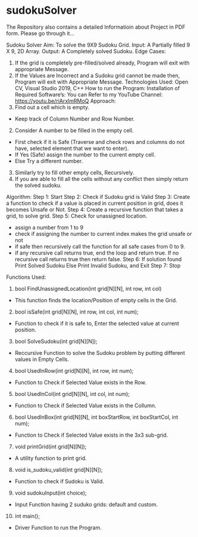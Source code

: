 # sudokuSolver
The Repository also contains a detailed Informatioin about Project in PDF form. Please go through it...

Sudoku Solver
Aim: 
To solve the 9X9 Sudoku Grid.
Input: 
A Partially filled 9 X 9, 2D Array.
Output: 
A Completely solved Sudoku.
Edge Cases: 
1.	If the grid is completely pre-filled/solved already,
	Program will exit with appropriate Message.
2.	If the Values are Incorrect and a Sudoku grid cannot be made then,
	Program will exit with Appropriate Message.
Technologies Used: 
Open CV, Visual Studio 2019, C++
How to run the Program:
Installation of Required Software’s:
You can Refer to my YouTube Channel: https://youtu.be/riArxlmRMoQ
Approach:
1.	Find out a cell which is empty.
-	Keep track of Column Number and Row Number.
2.	Consider A number to be filled in the empty cell.
-	First check if it is Safe (Traverse and check rows and columns do not have, selected element that we want to enter).
-	If Yes (Safe) assign the number to the current empty cell.
-	Else Try a different number.
3.	Similarly try to fill other empty cells, Recursively.
4.	If you are able to fill all the cells without any conflict then simply return the solved sudoku.

Algorithm:
Step 1: Start
Step 2: Check if Sudoku grid is Valid
Step 3: Create a function to check if a value is placed in current position in grid, does it becomes 	Unsafe or Not.
Step 4: Create a recursive function that takes a grid, to solve grid.
Step 5: Check for unassigned location.
-	assign a number from 1 to 9
-	check if assigning the number to current index makes the grid unsafe or not
-	if safe then recursively call the function for all safe cases from 0 to 9.
-	if any recursive call returns true, end the loop and return true. If no recursive call returns true then return false.
Step 6: If solution found Print Solved Sudoku
	Else Print Invalid Sudoku, and Exit
Step 7: Stop

Functions Used:
1.	bool FindUnassignedLocation(int grid[N][N], int row, int col)
- This function finds the location/Position of empty cells in the Grid.

2.	bool isSafe(int grid[N][N], int row, int col, int num);
- Function to check if it is safe to, Enter the selected value at current position.

3.	bool SolveSudoku(int grid[N][N]);
- Reccursive Function to solve the Sudoku problem by putting different values in Empty Cells.

4.	bool UsedInRow(int grid[N][N], int row, int num);
- Function to Check if Selected Value exists in the Row.

5.	bool UsedInCol(int grid[N][N], int col, int num);
- Function to Check if Selected Value exists in the Collumn.

6.	bool UsedInBox(int grid[N][N], int boxStartRow, int boxStartCol, int num);
- Function to Check if Selected Value exists in the 3x3 sub-grid.

7.	void printGrid(int grid[N][N]);
- A utility function to print grid.

8.	void is_sudoku_valid(int grid[N][N]);
- Function to check if Sudoku is Valid.

9.	void sudokuInput(int choice);
- Input Function having 2 suduko grids: default and custom.

10.	int main();
- Driver Function to run the Program.
